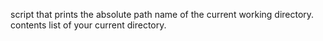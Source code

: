 script that prints the absolute path name of the current working directory.
contents list of your current directory.
